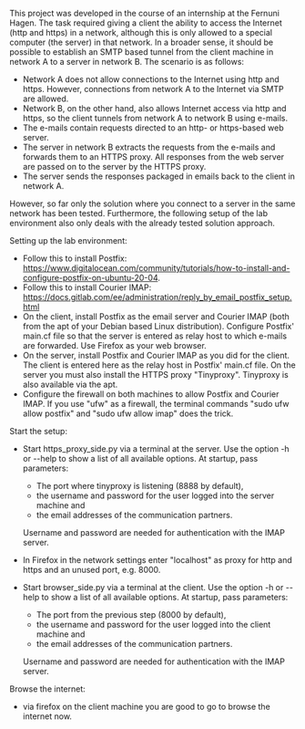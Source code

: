 This project was developed in the course of an internship at the Fernuni Hagen. The task required giving a client the ability to access the Internet (http and https) in a network, although this is only allowed to a special computer (the server) in that network. In a broader sense, it should be possible to establish an SMTP based tunnel from the client machine in network A to a server in network B. The scenario is as follows: 
- Network A does not allow connections to the Internet using http and https. However, connections from network A to the Internet via SMTP are allowed.
- Network B, on the other hand, also allows Internet access via http and https, so the client tunnels from network A to network B using e-mails.
- The e-mails contain requests directed to an http- or https-based web server.
- The server in network B extracts the requests from the e-mails and forwards them to an HTTPS proxy. All responses from the web server are passed on to the server by the HTTPS proxy.
- The server sends the responses packaged in emails back to the client in network A.

However, so far only the solution where you connect to a server in the same network has been tested. Furthermore, the following setup of the lab environment also only deals with the already tested solution approach.

Setting up the lab environment: 
- Follow this to install Postfix: https://www.digitalocean.com/community/tutorials/how-to-install-and-configure-postfix-on-ubuntu-20-04.
- Follow this to install Courier IMAP: https://docs.gitlab.com/ee/administration/reply_by_email_postfix_setup.html
- On the client, install Postfix as the email server and Courier IMAP (both from the apt of your Debian based Linux distribution). Configure Postfix' main.cf file so that the server is entered as relay host to which e-mails are forwarded. Use Firefox as your web browser.
- On the server, install Postfix and Courier IMAP as you did for the client. The client is entered here as the relay host in Postfix' main.cf file. On the server you must also install the HTTPS proxy "Tinyproxy". Tinyproxy is also available via the apt.
- Configure the firewall on both machines to allow Postfix and Courier IMAP. If you use "ufw" as a firewall, the terminal commands "sudo ufw allow postfix" and "sudo ufw allow imap" does the trick.

Start the setup:
- Start https_proxy_side.py via a terminal at the server. Use the option -h or --help to show a list of all available options. At startup, pass parameters:
  - The port where tinyproxy is listening (8888 by default),
  - the username and password for the user logged into the server machine and
  - the email addresses of the communication partners.
  
  Username and password are needed for authentication with the IMAP server.
- In Firefox in the network settings enter "localhost" as proxy for http and https and an unused port, e.g. 8000.
- Start browser_side.py via a terminal at the client. Use the option -h or --help to show a list of all available options. At startup, pass parameters:
  - The port from the previous step (8000 by default),
  - the username and password for the user logged into the client machine and
  - the email addresses of the communication partners.
  
  Username and password are needed for authentication with the IMAP server.

Browse the internet:
- via firefox on the client machine you are good to go to browse the internet now.
